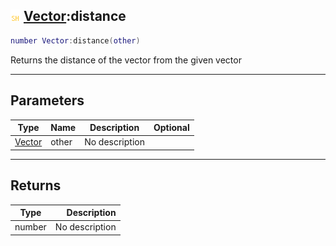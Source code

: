 ## ![shared](../../.gitbook/assets/shared.png) [Vector](./readme/vector.md):distance

```lua
number Vector:distance(other)
```

Returns the distance of the vector from the given vector

------
## Parameters

| Type   | Name | Description | Optional |
| ------ | ---- | ----------- | -------: |
| [Vector](./readme/vector.md) | other | No description |  |


------
## Returns

| Type   | Description |
| ------ | ----------: |
| number | No description |

